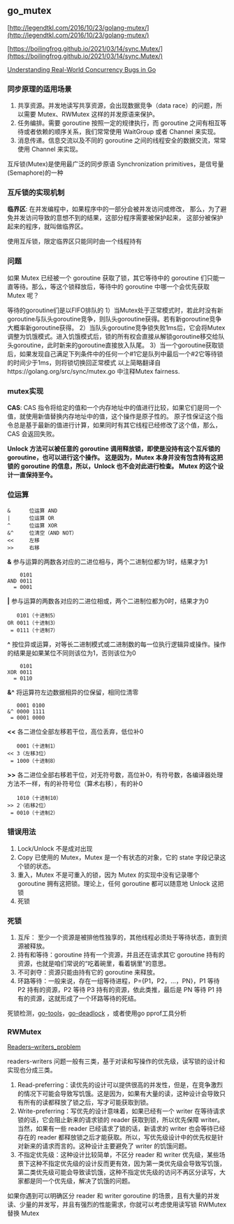 ## go_mutex

[http://legendtkl.com/2016/10/23/golang-mutex/](http://legendtkl.com/2016/10/23/golang-mutex/)

[https://boilingfrog.github.io/2021/03/14/sync.Mutex/](https://boilingfrog.github.io/2021/03/14/sync.Mutex/)

[Understanding Real-World Concurrency Bugs in Go](https://songlh.github.io/paper/go-study.pdf)

### 同步原理的适用场景

1. 共享资源。并发地读写共享资源，会出现数据竞争（data race）的问题，所以需要 Mutex、RWMutex 这样的并发原语来保护。
2. 任务编排。需要 goroutine 按照一定的规律执行，而 goroutine 之间有相互等待或者依赖的顺序关系，我们常常使用 WaitGroup 或者 Channel 来实现。
3. 消息传递。信息交流以及不同的 goroutine 之间的线程安全的数据交流，常常使用 Channel 来实现。

互斥锁(Mutex)是使用最广泛的同步原语 Synchronization primitives，是信号量(Semaphore)的一种

### 互斥锁的实现机制

**临界区**: 在并发编程中，如果程序中的一部分会被并发访问或修改，
那么，为了避免并发访问导致的意想不到的结果，这部分程序需要被保护起来，
这部分被保护起来的程序，就叫做临界区。

使用互斥锁，限定临界区只能同时由一个线程持有

### 问题

如果 Mutex 已经被一个 goroutine 获取了锁，其它等待中的 goroutine 们只能一直等待。那么，等这个锁释放后，等待中的 goroutine 中哪一个会优先获取 Mutex 呢？

等待的goroutine们是以FIFO排队的
1）当Mutex处于正常模式时，若此时没有新goroutine与队头goroutine竞争，则队头goroutine获得。若有新goroutine竞争大概率新goroutine获得。
2）当队头goroutine竞争锁失败1ms后，它会将Mutex调整为饥饿模式。进入饥饿模式后，锁的所有权会直接从解锁goroutine移交给队头goroutine，此时新来的goroutine直接放入队尾。
3）当一个goroutine获取锁后，如果发现自己满足下列条件中的任何一个#1它是队列中最后一个#2它等待锁的时间少于1ms，则将锁切换回正常模式
以上简略翻译自https://golang.org/src/sync/mutex.go 中注释Mutex fairness.

### mutex实现

**CAS**: CAS 指令将给定的值和一个内存地址中的值进行比较，如果它们是同一个值，就使用新值替换内存地址中的值，这个操作是原子性的。
原子性保证这个指令总是基于最新的值进行计算，如果同时有其它线程已经修改了这个值，那么，CAS 会返回失败。

**Unlock 方法可以被任意的 goroutine 调用释放锁，即使是没持有这个互斥锁的 goroutine，也可以进行这个操作。
这是因为，Mutex 本身并没有包含持有这把锁的 goroutine 的信息，所以，Unlock 也不会对此进行检查。
Mutex 的这个设计一直保持至今。**

### 位运算
```
&      位运算 AND
|      位运算 OR
^      位运算 XOR
&^     位清空（AND NOT）
<<     左移
>>     右移
```
**&**
参与运算的两数各对应的二进位相与，两个二进制位都为1时，结果才为1
```
    0101
AND 0011
  = 0001
```

**|**
参与运算的两数各对应的二进位相或，两个二进制位都为0时，结果才为0
```
   0101（十进制5）
OR 0011（十进制3）
 = 0111（十进制7）
```

**^**
按位异或运算，对等长二进制模式或二进制数的每一位执行逻辑异或操作。操作的结果是如果某位不同则该位为1，否则该位为0
```
    0101
XOR 0011
  = 0110
```

**&^**
将运算符左边数据相异的位保留，相同位清零
```
   0001 0100 
&^ 0000 1111 
 = 0001 0000  
```

**<<**
各二进位全部左移若干位，高位丢弃，低位补0
```
   0001（十进制1）
<< 3（左移3位）
 = 1000（十进制8）
```

**>>**
各二进位全部右移若干位，对无符号数，高位补0，有符号数，各编译器处理方法不一样，有的补符号位（算术右移），有的补0
```
   1010（十进制10）
>> 2（右移2位）
 = 0010（十进制2）
```

### 错误用法
1. Lock/Unlock 不是成对出现
2. Copy 已使用的 Mutex，Mutex 是一个有状态的对象，它的 state 字段记录这个锁的状态。
3. 重入，Mutex 不是可重入的锁，因为 Mutex 的实现中没有记录哪个 goroutine 拥有这把锁。理论上，任何 goroutine 都可以随意地 Unlock 这把锁
4. 死锁

### 死锁
1. 互斥： 至少一个资源是被排他性独享的，其他线程必须处于等待状态，直到资源被释放。
2. 持有和等待：goroutine 持有一个资源，并且还在请求其它 goroutine 持有的资源，也就是咱们常说的“吃着碗里，看着锅里”的意思。
3. 不可剥夺：资源只能由持有它的 goroutine 来释放。
4. 环路等待：一般来说，存在一组等待进程，P={P1，P2，…，PN}，P1 等待 P2 持有的资源，P2 等待 P3 持有的资源，依此类推，最后是 PN 等待 P1 持有的资源，这就形成了一个环路等待的死结。

死锁检测，[go-tools](https://github.com/dominikh/go-tools)，[go-deadlock](https://github.com/sasha-s/go-deadlock) ，或者使用go pprof工具分析

### RWMutex

[Readers–writers_problem](https://en.wikipedia.org/wiki/Readers%E2%80%93writers_problem)

readers-writers 问题一般有三类，基于对读和写操作的优先级，读写锁的设计和实现也分成三类。
1. Read-preferring：读优先的设计可以提供很高的并发性，但是，在竞争激烈的情况下可能会导致写饥饿。这是因为，如果有大量的读，这种设计会导致只有所有的读都释放了锁之后，写才可能获取到锁。
2. Write-preferring：写优先的设计意味着，如果已经有一个 writer 在等待请求锁的话，它会阻止新来的请求锁的 reader 获取到锁，所以优先保障 writer。当然，如果有一些 reader 已经请求了锁的话，新请求的 writer 也会等待已经存在的 reader 都释放锁之后才能获取。所以，写优先级设计中的优先权是针对新来的请求而言的。这种设计主要避免了 writer 的饥饿问题。
3. 不指定优先级：这种设计比较简单，不区分 reader 和 writer 优先级，某些场景下这种不指定优先级的设计反而更有效，因为第一类优先级会导致写饥饿，第二类优先级可能会导致读饥饿，这种不指定优先级的访问不再区分读写，大家都是同一个优先级，解决了饥饿的问题。

如果你遇到可以明确区分 reader 和 writer goroutine 的场景，且有大量的并发读、少量的并发写，并且有强烈的性能需求，你就可以考虑使用读写锁 RWMutex 替换 Mutex



















